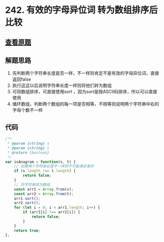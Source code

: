 # 242. 有效的字母异位词 转为数组排序后比较
## [查看原题](https://leetcode-cn.com/problems/valid-anagram/)
## 解题思路
1. 先判断两个字符串长度是否一样，不一样则肯定不是有效的字母异位词，直接返回false
2. 执行这这以后说明字符串长度一样则将他们转为数组
3. 可将数组排序，可直接使用sort ，因为sort是按ASCII码排序，所以可以直接使用
4. 循环数组，判断两个数组的每一项是否相等，不相等则说明两个字符串中右的字母个数不一样

## 代码

```javascript
/**
 * @param {string} s
 * @param {string} t
 * @return {boolean}
 */
var isAnagram = function(s, t) {
    // 如果两个字符串长度不一样则不可能满足条件
    if (s.length !== t.length) {
        return false;
    }
    // 将字符串转为数组
    const arr1 = Array.from(s);
    const arr2 = Array.from(t);
    arr1.sort();
    arr2.sort();
    for (let i = 0; i < arr1.length; i++) {
        if (arr1[i] !== arr2[i]) {
            return false;
        }
    }
    return true;
};
```
